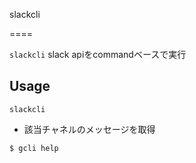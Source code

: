 slackcli

====

`slackcli` slack apiをcommandベースで実行

## Usage

`slackcli` 
  - 該当チャネルのメッセージを取得

```bash
$ gcli help
```
